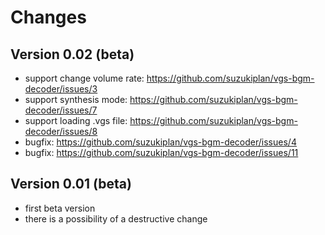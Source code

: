 # Changes

## Version 0.02 (beta)
- support change volume rate: https://github.com/suzukiplan/vgs-bgm-decoder/issues/3
- support synthesis mode: https://github.com/suzukiplan/vgs-bgm-decoder/issues/7
- support loading .vgs file: https://github.com/suzukiplan/vgs-bgm-decoder/issues/8
- bugfix: https://github.com/suzukiplan/vgs-bgm-decoder/issues/4
- bugfix: https://github.com/suzukiplan/vgs-bgm-decoder/issues/11

## Version 0.01 (beta)
- first beta version
- there is a possibility of a destructive change

